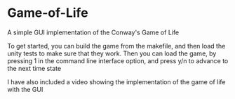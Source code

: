 # Game-of-Life
A simple GUI implementation of the Conway's Game of Life

To get started, you can build the game from the makefile, and then load the unity tests to make sure that they work.
Then you can load the game, by pressing 1 in the command line interface option, and press y/n to advance to the next time state

I have also included a video showing the implementation of the game of life with the GUI
